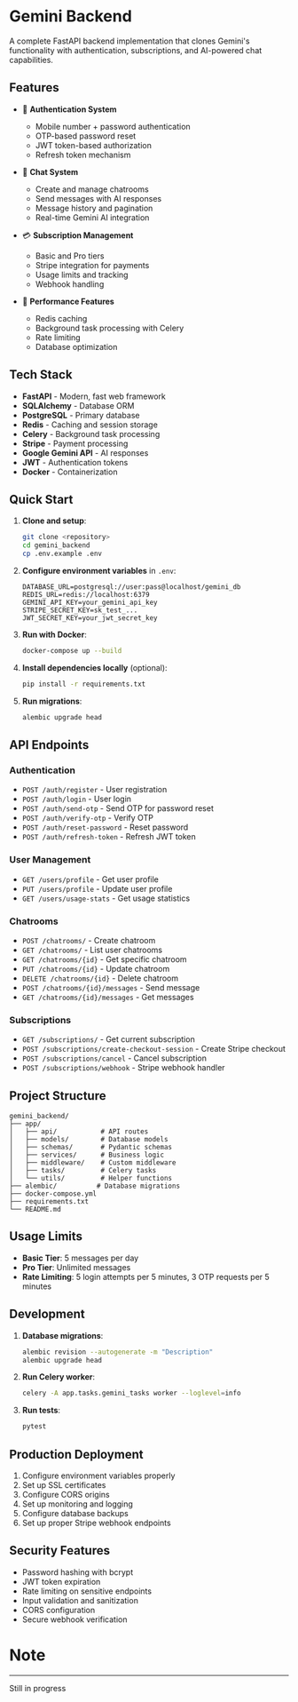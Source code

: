 # Gemini Backend

A complete FastAPI backend implementation that clones Gemini's functionality with authentication, subscriptions, and AI-powered chat capabilities.

## Features

- 🔐 **Authentication System**
  - Mobile number + password authentication
  - OTP-based password reset
  - JWT token-based authorization
  - Refresh token mechanism

- 💬 **Chat System**
  - Create and manage chatrooms
  - Send messages with AI responses
  - Message history and pagination
  - Real-time Gemini AI integration

- 💳 **Subscription Management**
  - Basic and Pro tiers
  - Stripe integration for payments
  - Usage limits and tracking
  - Webhook handling

- 🚀 **Performance Features**
  - Redis caching
  - Background task processing with Celery
  - Rate limiting
  - Database optimization

## Tech Stack

- **FastAPI** - Modern, fast web framework
- **SQLAlchemy** - Database ORM
- **PostgreSQL** - Primary database
- **Redis** - Caching and session storage
- **Celery** - Background task processing
- **Stripe** - Payment processing
- **Google Gemini API** - AI responses
- **JWT** - Authentication tokens
- **Docker** - Containerization

## Quick Start

1. **Clone and setup**:
   ```bash
   git clone <repository>
   cd gemini_backend
   cp .env.example .env
   ```

2. **Configure environment variables** in `.env`:
   ```
   DATABASE_URL=postgresql://user:pass@localhost/gemini_db
   REDIS_URL=redis://localhost:6379
   GEMINI_API_KEY=your_gemini_api_key
   STRIPE_SECRET_KEY=sk_test_...
   JWT_SECRET_KEY=your_jwt_secret_key
   ```

3. **Run with Docker**:
   ```bash
   docker-compose up --build
   ```

4. **Install dependencies locally** (optional):
   ```bash
   pip install -r requirements.txt
   ```

5. **Run migrations**:
   ```bash
   alembic upgrade head
   ```

## API Endpoints

### Authentication
- `POST /auth/register` - User registration
- `POST /auth/login` - User login
- `POST /auth/send-otp` - Send OTP for password reset
- `POST /auth/verify-otp` - Verify OTP
- `POST /auth/reset-password` - Reset password
- `POST /auth/refresh-token` - Refresh JWT token

### User Management
- `GET /users/profile` - Get user profile
- `PUT /users/profile` - Update user profile
- `GET /users/usage-stats` - Get usage statistics

### Chatrooms
- `POST /chatrooms/` - Create chatroom
- `GET /chatrooms/` - List user chatrooms
- `GET /chatrooms/{id}` - Get specific chatroom
- `PUT /chatrooms/{id}` - Update chatroom
- `DELETE /chatrooms/{id}` - Delete chatroom
- `POST /chatrooms/{id}/messages` - Send message
- `GET /chatrooms/{id}/messages` - Get messages

### Subscriptions
- `GET /subscriptions/` - Get current subscription
- `POST /subscriptions/create-checkout-session` - Create Stripe checkout
- `POST /subscriptions/cancel` - Cancel subscription
- `POST /subscriptions/webhook` - Stripe webhook handler

## Project Structure

```
gemini_backend/
├── app/
│   ├── api/           # API routes
│   ├── models/        # Database models
│   ├── schemas/       # Pydantic schemas
│   ├── services/      # Business logic
│   ├── middleware/    # Custom middleware
│   ├── tasks/         # Celery tasks
│   └── utils/         # Helper functions
├── alembic/          # Database migrations
├── docker-compose.yml
├── requirements.txt
└── README.md
```

## Usage Limits

- **Basic Tier**: 5 messages per day
- **Pro Tier**: Unlimited messages
- **Rate Limiting**: 5 login attempts per 5 minutes, 3 OTP requests per 5 minutes

## Development

1. **Database migrations**:
   ```bash
   alembic revision --autogenerate -m "Description"
   alembic upgrade head
   ```

2. **Run Celery worker**:
   ```bash
   celery -A app.tasks.gemini_tasks worker --loglevel=info
   ```

3. **Run tests**:
   ```bash
   pytest
   ```

## Production Deployment

1. Configure environment variables properly
2. Set up SSL certificates
3. Configure CORS origins
4. Set up monitoring and logging
5. Configure database backups
6. Set up proper Stripe webhook endpoints

## Security Features

- Password hashing with bcrypt
- JWT token expiration
- Rate limiting on sensitive endpoints
- Input validation and sanitization
- CORS configuration
- Secure webhook verification

# Note
---
Still in progress
